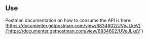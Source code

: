 ## Use
Postman documentation on how to consume the API is here: [https://documenter.getpostman.com/view/6834602/UVeJLkeV]('https://documenter.getpostman.com/view/6834602/UVeJLkeV')
